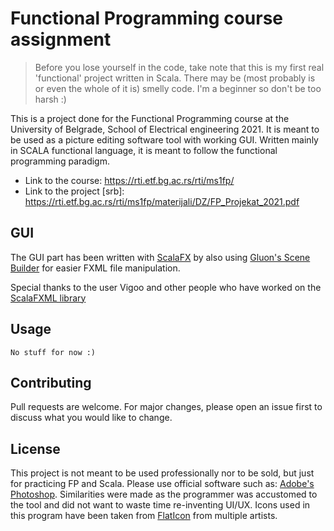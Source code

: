 # Functional Programming course assignment

> Before you lose yourself in the code, take note that this is my first real 'functional' project written in Scala. There may be (most probably is or even the whole of it is) smelly code. I'm a beginner so don't be too harsh :)

This is a project done for the Functional Programming course at the University of Belgrade, School of Electrical engineering 2021.
It is meant to be used as a picture editing software tool with working GUI.
Written mainly in SCALA functional language, it is meant to follow the functional programming paradigm. 

* Link to the course: https://rti.etf.bg.ac.rs/rti/ms1fp/
* Link to the project [srb]: https://rti.etf.bg.ac.rs/rti/ms1fp/materijali/DZ/FP_Projekat_2021.pdf

## GUI

The GUI part has been written with [ScalaFX](http://www.scalafx.org/) by also using [Gluon's Scene Builder](https://gluonhq.com/products/scene-builder/) for easier FXML file manipulation.

Special thanks to the user Vigoo and other people who have worked on the [ScalaFXML library](https://github.com/vigoo/scalafxml)


## Usage

```
No stuff for now :) 
```

## Contributing
Pull requests are welcome. For major changes, please open an issue first to discuss what you would like to change.

## License
This project is not meant to be used professionally nor to be sold, but just for practicing FP and Scala. Please use official software such as:
[Adobe's Photoshop](https://www.adobe.com/products/photoshop.html). Similarities were made as the programmer was accustomed to the tool and did not want to waste time re-inventing UI/UX. 
Icons used in this program have been taken from [FlatIcon](www.flaticon.com) from multiple artists.  
